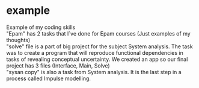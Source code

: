 # example
Example of my coding skills\
"Epam" has 2 tasks that I`ve done for Epam courses (Just examples of my thoughts)\
"solve" file is a part of big project for the subject System analysis. The task was to create a program that will reproduce functional dependencies in tasks of revealing conceptual uncertainty. We created an app so our final project has 3 files (Interface, Main, Solve)\
"sysan copy" is also a task from System analysis. It is the last step in a process called Impulse modelling.
